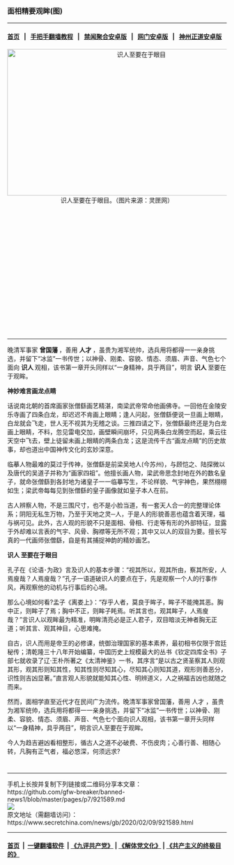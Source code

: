 ### 面相精要观眸(图)
------------------------

#### [首页](https://github.com/gfw-breaker/banned-news1/blob/master/README.md) &nbsp;&nbsp;|&nbsp;&nbsp; [手把手翻墙教程](https://github.com/gfw-breaker/guides/wiki) &nbsp;&nbsp;|&nbsp;&nbsp; [禁闻聚合安卓版](https://github.com/gfw-breaker/bn-android) &nbsp;&nbsp;|&nbsp;&nbsp; [网门安卓版](https://github.com/oGate2/oGate) &nbsp;&nbsp;|&nbsp;&nbsp; [神州正道安卓版](https://github.com/SzzdOgate/update) 



<div class="article_right" style="fone-color:#000">
 <p style="text-align:center">
  <img alt="识人至要在于眼目" src="https://img2.secretchina.com/pic/2019/3-29/p2392191a630240385-ss.jpg" style="height:336px; width:600px"/>
  <br>
   识人至要在于眼目。（图片来源：灵匣网）
   <span id="hideid" name="hideid" style="color:red;display:none;">
    <span href="https://www.secretchina.com">
    </span>
   </span>
  </br>
 </p>
 <div id="txt-mid1-t21-2017">
  <ins class="adsbygoogle" data-ad-client="ca-pub-1276641434651360" data-ad-slot="2451032099" style="display:inline-block;width:336px;height:280px">
  </ins>
  

---


  </div>
 </div>
 <p>
  晚清军事家
  <strong>
   <span href="https://www.secretchina.com/news/gb/tag/曾国藩" target="_blank">
    曾国藩
   </span>
  </strong>
  ，善用
  <strong>
   人才
  </strong>
  ，虽贵为湘军统帅，选兵用将都得一一亲身挑选，并留下“冰监”一书传世；以神骨、刚柔、容貌、情态、须眉、声音、气色七个面向
  <strong>
   识人
  </strong>
  观相，该书第一章开头同样以“一身精神，具乎两目”，明言
  <strong>
   识人
  </strong>
  至要在于观眸。
  <span id="hideid" name="hideid" style="color:red;display:none;">
   <span href="https://www.secretchina.com">
   </span>
  </span>
 </p>
 <p>
  <strong>
   神妙难言画龙点睛
  </strong>
 </p>
 <p>
  话说南北朝的首席画家张僧繇画艺精湛，南梁武帝常命他画佛寺。一回他在金陵安乐寺画了四条白龙，却迟迟不肯画上眼睛；逢人问起，张僧繇便说一旦画上眼睛，白龙就会飞走，世人无不视其为无稽之谈。三推四请之下，张僧繇最终还是为白龙画上眼睛，不料，忽见雷电交加，画壁瞬间崩坏，只见两条白龙腾空而起，乘云往天空中飞去，壁上徒留未画上眼睛的两条白龙；这是流传千古“画龙点睛”的历史故事，却也道出中国神传文化的玄妙深意。
 </p>
 <p>
  临摹人物最难的莫过于传神，张僧繇是前梁吴地人(今苏州)，与顾恺之、陆探微以及唐代的吴道子并称为“画家四祖”。他擅长画人物，梁武帝思念封地在外的数名皇子，就命张僧繇到各封地为诸皇子一一临摹写生，不论样貌、气宇神色，果然栩栩如生；梁武帝每每见到张僧繇的皇子画像就如皇子本人在前。
 </p>
 <p>
  古人辨察人物，不是三围尺寸，也不是小脸当道，有一套天人合一的完整理论体系；阴阳无私生万物，乃至于天地之灵─人，于是人的形貌善恶也蕴含着天理，福与祸可见。此外，古人观的形貌不只是面相、骨相、行走等有形的外部特征，显露于外却难以言表的气宇、风骨、胸襟等无所不观；其中又以人的双目为要。擅长写真的一代画师张僧繇，自是有其捕捉神韵的精妙画艺。
 </p>
 <p>
  <strong>
   <span href="https://www.secretchina.com/news/gb/tag/识人" target="_blank">
    识人
   </span>
   至要在于眼目
  </strong>
 </p>
 <p>
  孔子在《论语･为政》言及识人的基本步骤：“视其所以，观其所由，察其所安，人焉廋哉？人焉廋哉？”孔子一语道破识人的要点在于，先是观察一个人的行事作风，再观察他的动机与行事后的心境。
 </p>
 <p>
  那么心境如何看?孟子《离娄上》：“存乎人者，莫良于眸子，眸子不能掩其恶。胸中正，则眸子了焉；胸中不正，则眸子眊焉。听其言也，观其眸子，人焉廋哉？”言识人以观眸最为精准，明眸清亮必是正人君子，双目暗淡无神者胸无正道；听其言、观其神目，心思难掩。
 </p>
 <p>
  自古，识人而用是帝王的必修课，统御治理国家的基本素养，最初相书仅限于宫廷秘传；清乾隆三十八年开始编纂，中国历史上规模最大的丛书《钦定四库全书》子部七就收录了辽‧王朴所著之《太清神鉴》一书，其序言“是以古之贤圣察其人则观其形，观其形则知其性，知其性则尽知其心，尽知其心则知其道，观形则善恶分，识性则吉凶显著。”直言观人形貌就能知其心性、明辨道义，人之祸福吉凶也就随之而来。
 </p>
 <p>
  然而，面相学直至近代才在民间广为流传。晚清军事家曾国藩，善用
  <span href="https://www.secretchina.com/news/gb/tag/人才" target="_blank">
   人才
  </span>
  ，虽贵为湘军统帅，选兵用将都得一一亲身挑选，并留下“冰监”一书传世；以神骨、刚柔、容貌、情态、须眉、声音、气色七个面向识人观相，该书第一章开头同样以“一身精神，具乎两目”，明言识人至要在于观眸。
 </p>
 <p>
  今人为趋吉避凶看相整形，循古人之道不必破费、不伤皮肉；心善行善、相随心转，凡胸有正气者，福必悠深，何须远求?
 </p>
 <p>
  <center>
   <div>
    <div id="txt-mid2-t22-2017" style="display: block;  max-height: 351px;  overflow: hidden;">
     <div id="SC-21xxx">
     </div>
     <ins class="adsbygoogle" data-ad-client="ca-pub-1276641434651360" data-ad-format="auto" data-ad-slot="4301710469" data-full-width-responsive="true" style="display:block">
     </ins>
    </div>
   </div>
  </center>
  <div style="padding-top:12px;">
  </div>
 </p>
</div>

<hr/>
手机上长按并复制下列链接或二维码分享本文章：<br/>
https://github.com/gfw-breaker/banned-news1/blob/master/pages/p7/921589.md <br/>
<a href='https://github.com/gfw-breaker/banned-news1/blob/master/pages/p7/921589.md'><img src='https://github.com/gfw-breaker/banned-news1/blob/master/pages/p7/921589.md.png'/></a> <br/>
原文地址（需翻墙访问）：https://www.secretchina.com/news/gb/2020/02/09/921589.html


------------------------
#### [首页](https://github.com/gfw-breaker/banned-news1/blob/master/README.md) &nbsp;|&nbsp; [一键翻墙软件](https://github.com/gfw-breaker/nogfw/blob/master/README.md) &nbsp;| [《九评共产党》](https://github.com/gfw-breaker/9ping.md/blob/master/README.md#九评之一评共产党是什么) | [《解体党文化》](https://github.com/gfw-breaker/jtdwh.md/blob/master/README.md) | [《共产主义的终极目的》](https://github.com/gfw-breaker/gczydzjmd.md/blob/master/README.md)


<img src='http://gfw-breaker.win/banned-news/pages/p7/921589.md' width='0px' height='0px'/>